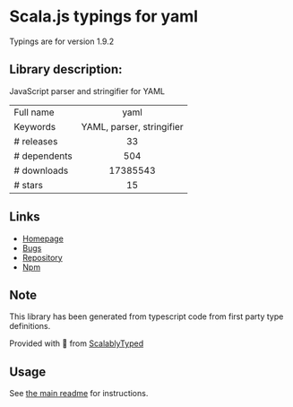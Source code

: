 
# Scala.js typings for yaml

Typings are for version 1.9.2

## Library description:
JavaScript parser and stringifier for YAML

|                    |                 |
| ------------------ | :-------------: |
| Full name          | yaml |
| Keywords           | YAML, parser, stringifier |
| # releases         | 33 |
| # dependents       | 504 |
| # downloads        | 17385543 |
| # stars            | 15 |

## Links
- [Homepage](https://eemeli.org/yaml/)
- [Bugs](https://github.com/eemeli/yaml/issues)
- [Repository](https://github.com/eemeli/yaml)
- [Npm](https://www.npmjs.com/package/yaml)
    


## Note
This library has been generated from typescript code from first party type definitions.

Provided with :purple_heart: from [ScalablyTyped](https://github.com/oyvindberg/ScalablyTyped)

## Usage
See [the main readme](../../readme.md) for instructions.



